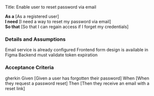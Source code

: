 Title: Enable user to reset password via email

**As a** [As a registered user]  
**I need** [I need a way to reset my password via email]  
**So that** [So that I can regain access if I forget my credentials]  
      
### Details and Assumptions

Email service is already configured
Frontend form design is available in Figma
Backend must validate token expiration      

### Acceptance Criteria     
  gherkin 
    Given [Given a user has forgotten their password]
    When [When they request a password reset]
    Then [Then they receive an email with a reset link]
